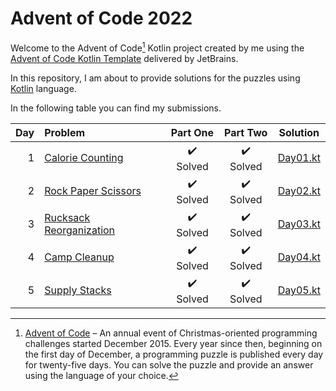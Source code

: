 # Advent of Code 2022

Welcome to the Advent of Code[^aoc] Kotlin project created by me using the [Advent of Code Kotlin Template][template] delivered by JetBrains.

In this repository, I am about to provide solutions for the puzzles using [Kotlin][kotlin] language.

[^aoc]:
    [Advent of Code][aoc] – An annual event of Christmas-oriented programming challenges started December 2015.
    Every year since then, beginning on the first day of December, a programming puzzle is published every day for twenty-five days.
    You can solve the puzzle and provide an answer using the language of your choice.

[aoc]: https://adventofcode.com
[docs]: https://kotlinlang.org/docs/home.html
[github]: https://github.com/frascu
[issues]: https://github.com/kotlin-hands-on/advent-of-code-kotlin-template/issues
[kotlin]: https://kotlinlang.org
[slack]: https://surveys.jetbrains.com/s3/kotlin-slack-sign-up
[template]: https://github.com/kotlin-hands-on/advent-of-code-kotlin-template


In the following table you can find my submissions.

| Day | Problem  |  Part One |  Part Two |  Solution  |
| --: |   :--    |    :-:    |    :-:    |    :-:     |
|  1  | [Calorie Counting](https://adventofcode.com/2022/day/1)          | :heavy_check_mark: Solved | :heavy_check_mark: Solved  |  [Day01.kt](src/main/kotlin/Day01.kt)  |
|  2  | [Rock Paper Scissors](https://adventofcode.com/2022/day/2)       | :heavy_check_mark: Solved | :heavy_check_mark: Solved  |  [Day02.kt](src/main/kotlin/Day02.kt)  |
|  3  | [Rucksack Reorganization](https://adventofcode.com/2022/day/3)   | :heavy_check_mark: Solved | :heavy_check_mark: Solved  |  [Day03.kt](src/main/kotlin/Day03.kt)  |
|  4  | [Camp Cleanup](https://adventofcode.com/2022/day/4)              | :heavy_check_mark: Solved | :heavy_check_mark: Solved  |  [Day04.kt](src/main/kotlin/Day04.kt)  |
|  5  | [Supply Stacks](https://adventofcode.com/2022/day/5)             | :heavy_check_mark: Solved | :heavy_check_mark: Solved  |  [Day05.kt](src/main/kotlin/Day05.kt)  |